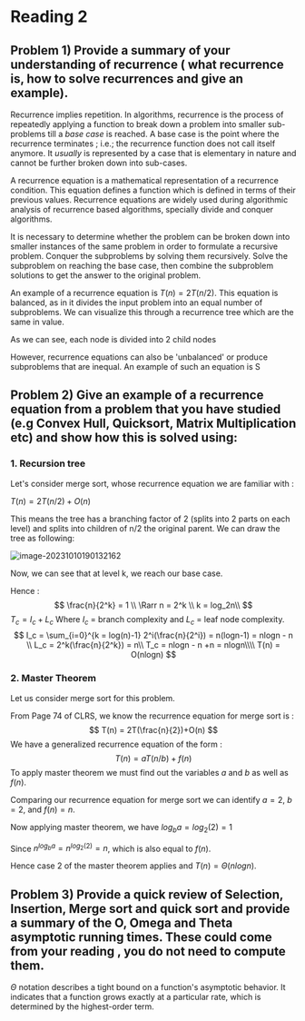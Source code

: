 # Reading 2

## Problem 1) Provide a summary of your understanding of recurrence ( what recurrence is, how to solve recurrences and give an example).



Recurrence implies repetition. In algorithms, recurrence is the process of repeatedly applying a function to break down a problem into smaller sub-problems till a *base case* is reached. A base case is the point where the recurrence terminates ; i.e.; the recurrence function does not call itself anymore. It *usually* is represented by a case that is elementary in nature and cannot be further broken down into sub-cases.

A recurrence equation is a mathematical representation of a recurrence condition. This equation defines a function which is defined in terms of their previous values. Recurrence equations are widely used during algorithmic analysis of recurrence based algorithms, specially divide and conquer algorithms.

It is necessary to determine whether the problem can be broken down into smaller instances of the same problem in order to formulate a recursive problem.
Conquer the subproblems by solving them recursively. Solve the subproblem on reaching the base case, then combine the subproblem solutions to get the answer to the original problem.

An example of a recurrence equation is $T(n) = 2T(n/2)$. This equation is balanced, as in it divides the input problem into an equal number of subproblems. We can visualize this through a recurrence tree which are the same in value.

As we can see, each node is divided into 2 child nodes

However, recurrence equations can also be 'unbalanced' or produce subproblems that are inequal. An example of such an equation is S

## Problem 2) Give an example of a recurrence equation from a problem that you have studied (e.g Convex Hull, Quicksort, Matrix Multiplication etc) and show how this is solved using:

 ###  	1. Recursion tree

Let's consider merge sort, whose recurrence equation we are familiar with : 

$T(n) = 2T(n/2) + O(n)$

This means the tree has a branching factor of 2 (splits into 2 parts on each level) and splits into children of n/2 the original parent. We can draw the tree as following:

![image-20231010190132162](C:\Users\harry\AppData\Roaming\Typora\typora-user-images\image-20231010190132162.png)

Now, we can see that at level k, we reach our base case.

Hence :
$$
\frac{n}{2^k} = 1 \\ 
\Rarr n = 2^k \\
k = log_2n\\
$$
$T_c = I_c+L_c$ Where $I_c$ = branch complexity and $L_c$ = leaf node complexity.
$$
I_c = \sum_{i=0}^{k = log(n)-1} 2^i(\frac{n}{2^i}) = n(logn-1) = nlogn - n \\
L_c = 2^k(\frac{n}{2^k}) = n\\
T_c = nlogn - n +n = nlogn\\\\
T(n) = O(nlogn)
$$


### 	2. Master Theorem

Let us consider merge sort for this problem.

From Page 74 of CLRS, we know the recurrence equation for merge sort is : 
$$
T(n) = 2T(\frac{n}{2})+O(n)
$$
We have a generalized recurrence equation of the form : 
$$
T(n) = aT(n/b) + f(n)
$$
To apply master theorem we must find out the variables $a$ and $b$ as well as $f(n)$.

Comparing our recurrence equation for merge sort we can identify $a=2$, $b =2$, and $f(n) = n$.

Now applying master theorem, we have $log_ba = log_2(2) = 1$

Since $n^{log_ba}= n^{log_2(2)} = n$, which is also equal to $f(n)$.

Hence case 2 of the master theorem applies and $T(n) = \Theta(nlogn)$.

## Problem 3) Provide a quick review of Selection, Insertion, Merge sort and quick sort and provide a summary of the O, Omega and Theta asymptotic running times. These could come from your reading , you do not need to compute them.

$\Theta$ notation describes a tight bound on a function's asymptotic behavior. It indicates that a function grows exactly at a particular rate, which is determined by the highest-order term.